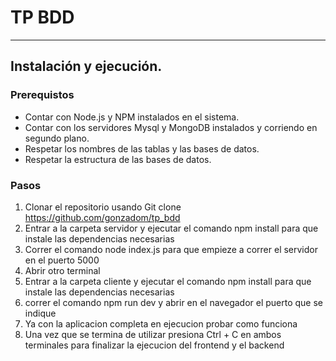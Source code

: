 # TP BDD
---
## Instalación y ejecución.
### Prerequistos
- Contar con Node.js y NPM instalados en el sistema.
- Contar con los servidores Mysql y MongoDB instalados y corriendo en segundo plano.
- Respetar los nombres de las tablas y las bases de datos.
- Respetar la estructura de las bases de datos.

### Pasos
1. Clonar el repositorio usando Git clone https://github.com/gonzadom/tp_bdd
2. Entrar a la carpeta servidor y ejecutar el comando npm install para que instale las dependencias necesarias
3. Correr el comando node index.js para que empieze a correr el servidor en el puerto 5000
4. Abrir otro terminal
5. Entrar a la carpeta cliente y ejecutar el comando npm install para que instale las dependencias necesarias
6. correr el comando npm run dev y abrir en el navegador el puerto que se indique
7. Ya con la aplicacion completa en ejecucion probar como funciona
8. Una vez que se termina de utilizar presiona Ctrl + C en ambos terminales para finalizar la ejecucion del frontend y el backend
